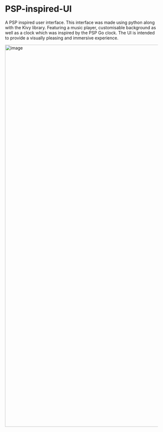 # PSP-inspired-UI
A PSP inspired user interface. This interface was made using python along with the Kivy library. Featuring a music player, customisable background as well as a clock which was inspired by the PSP Go clock. The UI is intended to provide a visually pleasing and immersive experience.

<img width="1606" height="1258" alt="image" src="https://github.com/user-attachments/assets/4b82ea41-7ef7-489b-8bc8-e4291b1770eb" />

